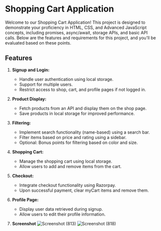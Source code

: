 # Shopping Cart Application

Welcome to our Shopping Cart Application! This project is designed to demonstrate your proficiency in HTML, CSS, and Advanced JavaScript concepts, including promises, async/await, storage APIs, and basic API calls. Below are the features and requirements for this project, and you'll be evaluated based on these points.

## Features

1. **Signup and Login:**
   - Handle user authentication using local storage.
   - Support for multiple users.
   - Restrict access to shop, cart, and profile pages if not logged in.

2. **Product Display:**
   - Fetch products from an API and display them on the shop page.
   - Save products in local storage for improved performance.

3. **Filtering:**
   - Implement search functionality (name-based) using a search bar.
   - Filter items based on price and rating using a sidebar.
   - Optional: Bonus points for filtering based on color and size.

4. **Shopping Cart:**
   - Manage the shopping cart using local storage.
   - Allow users to add and remove items from the cart.

5. **Checkout:**
   - Integrate checkout functionality using Razorpay.
   - Upon successful payment, clear myCart items and remove them.

6. **Profile Page:**
   - Display user data retrieved during signup.
   - Allow users to edit their profile information.

7. **Screenshot**
![Screenshot (813)](https://github.com/sanskar74/f3_shoppingcart/assets/117890001/634a3898-3d97-4be0-9bff-fd861618dc5a)
![Screenshot (818)](https://github.com/sanskar74/f3_shoppingcart/assets/117890001/bf152379-89a2-4ae7-8ea2-0945bbd6ca51)
